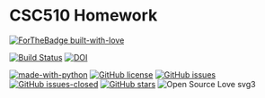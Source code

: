 # CSC510 Homework

[![ForTheBadge built-with-love](http://ForTheBadge.com/images/badges/built-with-love.svg)](https://GitHub.com/Naereen/)

[![Build Status](https://app.travis-ci.com/usmanwardag/csc510_hw.svg?branch=main)](https://app.travis-ci.com/usmanwardag/csc510_hw)
[![DOI](https://zenodo.org/badge/DOI/10.5281/zenodo.5366280.svg)](https://doi.org/10.5281/zenodo.5366280)


[![made-with-python](https://img.shields.io/badge/Made%20with-Python-1f425f.svg)](https://www.python.org/)
[![GitHub license](https://img.shields.io/github/license/usmanwardag/csc510_hw)](https://github.com/usmanwardag/csc510_hw/blob/main/LICENSE)
[![GitHub issues](https://img.shields.io/github/issues/usmanwardag/csc510_hw)](https://github.com/usmanwardag/csc510_hw/issues)
[![GitHub issues-closed](https://img.shields.io/github/issues-closed/usmanwardag/csc510_hw)](https://github.com/usmanwardag/csc510_hw/issues?q=is%3Aissue+is%3Aclosed)
[![GitHub stars](https://img.shields.io/github/stars/usmanwardag/csc510_hw)](https://github.com/usmanwardag/csc510_hw/stargazers)
![Open Source Love svg3](https://badges.frapsoft.com/os/v3/open-source.svg?v=103)

